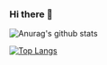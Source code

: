 ### Hi there 👋
![Anurag's github stats](https://github-readme-stats.vercel.app/api?username=userkazun&show_icons=true&theme=radical)

[![Top Langs](https://github-readme-stats.vercel.app/api/top-langs/?username=userkazun&hide=javascript,html,css)](https://github.com/userkazun/github-readme-stats)
<!--
**UserKazun/UserKazun** is a ✨ _special_ ✨ repository because its `README.md` (this file) appears on your GitHub profile.

Here are some ideas to get you started:

- 🔭 I’m currently working on ...
- 🌱 I’m currently learning ...
- 👯 I’m looking to collaborate on ...
- 🤔 I’m looking for help with ...
- 💬 Ask me about ...
- 📫 How to reach me: ...
- 😄 Pronouns: ...
- ⚡ Fun fact: ...
-->
